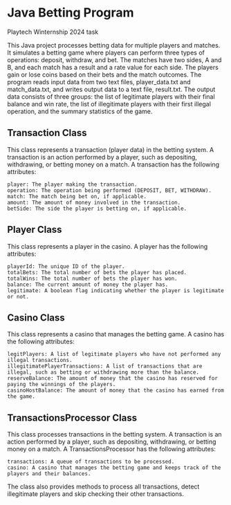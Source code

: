 
# Java Betting Program
Playtech Winternship 2024 task

This Java project processes betting data for multiple players and matches. It simulates a betting game where players can perform three types of operations: deposit, withdraw, and bet. The matches have two sides, A and B, and each match has a result and a rate value for each side. The players gain or lose coins based on their bets and the match outcomes. The program reads input data from two text files, player_data.txt and match_data.txt, and writes output data to a text file, result.txt. The output data consists of three groups: the list of legitimate players with their final balance and win rate, the list of illegitimate players with their first illegal operation, and the summary statistics of the game.

## Transaction Class

This class represents a transaction (player data) in the betting system. A transaction is an action performed by a player, such as depositing, withdrawing, or betting money on a match. A transaction has the following attributes:

    player: The player making the transaction.
    operation: The operation being performed (DEPOSIT, BET, WITHDRAW).
    match: The match being bet on, if applicable.
    amount: The amount of money involved in the transaction.
    betSide: The side the player is betting on, if applicable.

## Player Class

This class represents a player in the casino. A player has the following attributes:

    playerId: The unique ID of the player.
    totalBets: The total number of bets the player has placed.
    totalWins: The total number of bets the player has won.
    balance: The current amount of money the player has.
    legitimate: A boolean flag indicating whether the player is legitimate or not.

## Casino Class

This class represents a casino that manages the betting game. A casino has the following attributes:

    legitPlayers: A list of legitimate players who have not performed any illegal transactions.
    illegitimatePlayerTransactions: A list of transactions that are illegal, such as betting or withdrawing more than the balance.
    reserveBalance: The amount of money that the casino has reserved for paying the winnings of the players.
    casinoHostBalance: The amount of money that the casino has earned from the game.

## TransactionsProcessor Class

This class processes transactions in the betting system. A transaction is an action performed by a player, such as depositing, withdrawing, or betting money on a match. A TransactionsProcessor has the following attributes:

    transactions: A queue of transactions to be processed.
    casino: A casino that manages the betting game and keeps track of the players and their balances.

The class also provides methods to process all transactions, detect illegitimate players and skip checking their other transactions.
